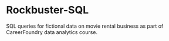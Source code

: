 # Rockbuster-SQL
SQL queries for fictional data on movie rental business as part of CareerFoundry data analytics course.
